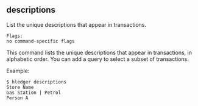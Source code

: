 ## descriptions

List the unique descriptions that appear in transactions.

```flags
Flags:
no command-specific flags
```

This command lists the unique descriptions that appear in transactions,
in alphabetic order.
You can add a query to select a subset of transactions.

Example:
```cli
$ hledger descriptions
Store Name
Gas Station | Petrol
Person A
```
